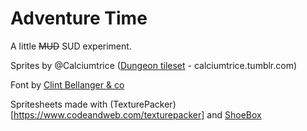 # Adventure Time

A little ~~MUD~~ SUD experiment.



Sprites by @Calciumtrice ([Dungeon tileset](http://opengameart.org/content/dungeon-tileset-1) - calciumtrice.tumblr.com)

Font by [Clint Bellanger & co](http://opengameart.org/content/boxy-bold-truetype-font)

Spritesheets made with (TexturePacker)[https://www.codeandweb.com/texturepacker] and [ShoeBox](http://renderhjs.net/shoebox/)